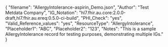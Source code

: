 {
  "filename": "AllergyIntolerance-aspirin_Demo.json",
  "Author": "Test Metdata Company",
  "IG_Notation": "hl7.fhir.au.core:2.0.0-draft,hl7.fhir.au.ereq:0.5.0-ci-build",
  "PHI_Check": "yes",
  "Valid_Reference_values": "yes",
  "ResourceType": "AllergyIntolerance",
  "Placeholder1": "ABC",
  "Placeholder2": "123",
  "Notes": "This is a sample AllergyIntolerance record for testing purposes, demonstrating multiple IGs."
}